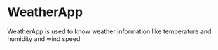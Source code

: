 # WeatherApp
WeatherApp is used to know weather information like temperature and humidity and wind speed 
